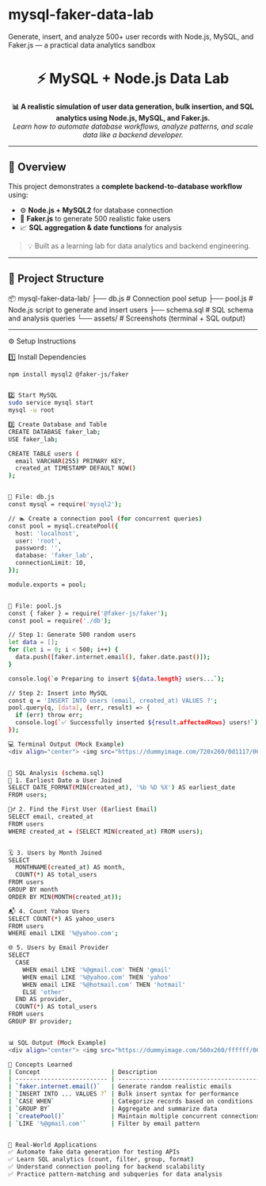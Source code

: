 # mysql-faker-data-lab
Generate, insert, and analyze 500+ user records with Node.js, MySQL, and Faker.js — a practical data analytics sandbox


<h1 align="center">⚡ MySQL + Node.js Data Lab</h1>

<p align="center">
  <b>📊 A realistic simulation of user data generation, bulk insertion, and SQL analytics using Node.js, MySQL, and Faker.js.</b><br>
  <i>Learn how to automate database workflows, analyze patterns, and scale data like a backend developer.</i>
</p>

---

## 🌟 Overview

This project demonstrates a **complete backend-to-database workflow** using:

- ⚙️ **Node.js + MySQL2** for database connection  
- 🧩 **Faker.js** to generate 500 realistic fake users  
- 📈 **SQL aggregation & date functions** for analysis  

> 💡 Built as a learning lab for data analytics and backend engineering.

---

## 🧱 Project Structure

📦 mysql-faker-data-lab/
├── db.js # Connection pool setup
├── pool.js # Node.js script to generate and insert users
├── schema.sql # SQL schema and analysis queries
└── assets/ # Screenshots (terminal + SQL output)

---

⚙️ Setup Instructions

1️⃣ Install Dependencies
```bash
npm install mysql2 @faker-js/faker


2️⃣ Start MySQL
sudo service mysql start
mysql -u root

3️⃣ Create Database and Table
CREATE DATABASE faker_lab;
USE faker_lab;

CREATE TABLE users (
  email VARCHAR(255) PRIMARY KEY,
  created_at TIMESTAMP DEFAULT NOW()
);


🧩 File: db.js
const mysql = require('mysql2');

// 🏊 Create a connection pool (for concurrent queries)
const pool = mysql.createPool({
  host: 'localhost',
  user: 'root',
  password: '',
  database: 'faker_lab',
  connectionLimit: 10,
});

module.exports = pool;


🧩 File: pool.js
const { faker } = require('@faker-js/faker');
const pool = require('./db');

// Step 1: Generate 500 random users
let data = [];
for (let i = 0; i < 500; i++) {
  data.push([faker.internet.email(), faker.date.past()]);
}

console.log(`⚙️ Preparing to insert ${data.length} users...`);

// Step 2: Insert into MySQL
const q = 'INSERT INTO users (email, created_at) VALUES ?';
pool.query(q, [data], (err, result) => {
  if (err) throw err;
  console.log(`✅ Successfully inserted ${result.affectedRows} users!`);
});

💻 Terminal Output (Mock Example)
<div align="center"> <img src="https://dummyimage.com/720x260/0d1117/00ff91&text=%24+node+pool.js%0A%E2%9A%99%EF%B8%8F+Preparing+to+insert+500+users...%0A%E2%9C%85+Successfully+inserted+500+users!" width="600" alt="Node.js Terminal Output Example"> <br> <sub><i>✔️ Node.js bulk inserted 500 users into MySQL using connection pooling</i></sub> </div>


🧠 SQL Analysis (schema.sql)
🥇 1. Earliest Date a User Joined
SELECT DATE_FORMAT(MIN(created_at), '%b %D %X') AS earliest_date 
FROM users;

🧍‍♂️ 2. Find the First User (Earliest Email)
SELECT email, created_at
FROM users
WHERE created_at = (SELECT MIN(created_at) FROM users);


🗓 3. Users by Month Joined
SELECT 
  MONTHNAME(created_at) AS month,
  COUNT(*) AS total_users
FROM users
GROUP BY month
ORDER BY MIN(MONTH(created_at));

📬 4. Count Yahoo Users
SELECT COUNT(*) AS yahoo_users
FROM users
WHERE email LIKE '%@yahoo.com';

🌐 5. Users by Email Provider
SELECT 
  CASE
    WHEN email LIKE '%@gmail.com' THEN 'gmail'
    WHEN email LIKE '%@yahoo.com' THEN 'yahoo'
    WHEN email LIKE '%@hotmail.com' THEN 'hotmail'
    ELSE 'other'
  END AS provider,
  COUNT(*) AS total_users
FROM users
GROUP BY provider;


📊 SQL Output (Mock Example)
<div align="center"> <img src="https://dummyimage.com/560x260/ffffff/00758f&text=%7C+provider+%7C+total_users+%7C%0A%7C-----------%7C--------------%7C%0A%7C+gmail+++++%7C+243++++++++++%7C%0A%7C+yahoo+++++%7C+136++++++++++%7C%0A%7C+hotmail+++%7C+120++++++++++%7C%0A%7C+other+++++%7C+1++++++++++++%7C" width="520" alt="SQL Output Example"> <br> <sub><i>💾 Aggregated users by email domain using CASE + GROUP BY</i></sub> </div>

🧠 Concepts Learned
| Concept                    | Description                              |
| -------------------------- | ---------------------------------------- |
| `faker.internet.email()`   | Generate random realistic emails         |
| `INSERT INTO ... VALUES ?` | Bulk insert syntax for performance       |
| `CASE WHEN`                | Categorize records based on conditions   |
| `GROUP BY`                 | Aggregate and summarize data             |
| `createPool()`             | Maintain multiple concurrent connections |
| `LIKE '%@gmail.com'`       | Filter by email pattern                  |


🧩 Real-World Applications
✅ Automate fake data generation for testing APIs
✅ Learn SQL analytics (count, filter, group, format)
✅ Understand connection pooling for backend scalability
✅ Practice pattern-matching and subqueries for data analysis

